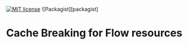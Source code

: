 [![MIT license](http://img.shields.io/badge/license-MIT-brightgreen.svg)](http://opensource.org/licenses/MIT)
![Packagist][packagist]


# Cache Breaking for Flow resources 
